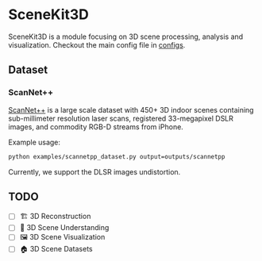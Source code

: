 # SceneKit3D

SceneKit3D is a module focusing on 3D scene processing, analysis and visualization. Checkout the main config file in [configs](./configs/scenekit3d.yaml).

## Dataset

### ScanNet++

[ScanNet++](https://kaldir.vc.in.tum.de/scannetpp/) is a large scale dataset with 450+ 3D indoor scenes containing sub-millimeter resolution laser scans, registered 33-megapixel DSLR images, and commodity RGB-D streams from iPhone.

Example usage:

```bash
python examples/scannetpp_dataset.py output=outputs/scannetpp
```
Currently, we support the DLSR images undistortion.

## TODO

- [ ] 🏗️ 3D Reconstruction
- [ ] 🧠 3D Scene Understanding
- [ ] 🖼️ 3D Scene Visualization
- [ ] 🏠 3D Scene Datasets
